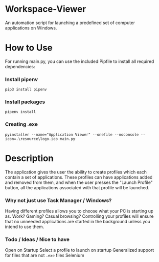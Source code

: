 # Workspace-Viewer
An automation script for launching a predefined set of computer applications on Windows.

# How to Use
For running main.py, you can use the included Pipfile to install all required dependencies:

### Install pipenv
``
pip3 install pipenv
``

### Install packages
``
pipenv install
``

### Creating .exe
``
pyinstaller --name="Application Viewer" --onefile --noconsole --icon=.\resource\logo.ico main.py
``

# Description
The application gives the user the ability to create profiles which each contain a set of applications.
These profiles can have applications added and removed from them, and when the user presses the "Launch Profile"
button, all the applications associated with that profile will be launched.

### Why not just use Task Manager / Windows?
Having different profiles allows you to choose what your PC is starting up as. Work? Gaming? Casual browsing?
Controlling your profiles will ensure that no unneeded applications are started in the background unless you intend to use them.

### Todo / Ideas / Nice to have
Open on Startup
Select a profile to launch on startup
Generalized support for files that are not `.exe` files
Selenium
